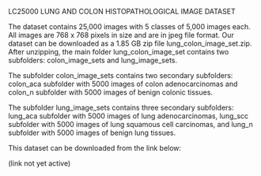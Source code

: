 LC25000 LUNG AND COLON HISTOPATHOLOGICAL IMAGE DATASET

The dataset contains 25,000 images with 5 classes of 5,000 images each. All images are 768 x 768 pixels in size and are in jpeg file format. Our dataset can be downloaded as a 1.85 GB zip file lung_colon_image_set.zip. After unzipping, the main folder lung_colon_image_set contains two subfolders: colon_image_sets and lung_image_sets. 

The subfolder colon_image_sets contains two secondary subfolders: colon_aca subfolder with 5000 images of colon adenocarcinomas and colon_n subfolder with 5000 images of benign colonic tissues. 

The subfolder lung_image_sets contains three secondary subfolders: lung_aca subfolder with 5000 images of lung adenocarcinomas, lung_scc subfolder with 5000 images of lung squamous cell carcinomas, and lung_n subfolder with 5000 images of benign lung tissues.

This dataset can be downloaded from the link below:

(link not yet active)
